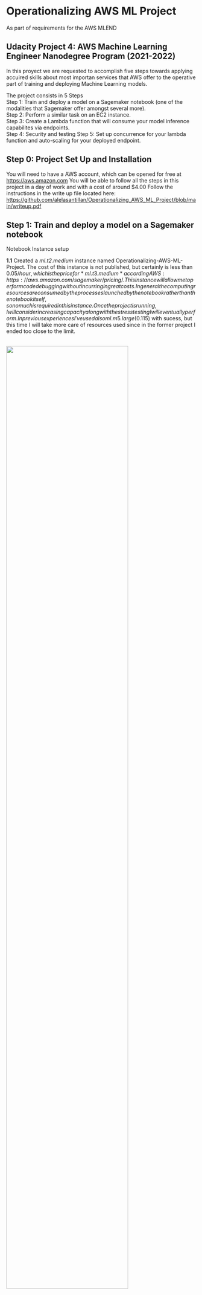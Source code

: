 # Operationalizing AWS ML Project
As part of requirements for the AWS MLEND

## Udacity Project 4: AWS Machine Learning Engineer Nanodegree Program (2021-2022)

In this proyect we are requested to accomplish five steps towards applying accuired skills
about most importan services that AWS offer to the operative part of training and deploying 
Machine Learning models.

The project consists in 5 Steps<br/>
Step 1: Train and deploy a model on a Sagemaker notebook (one of the modalities that Sagemaker offer amongst several more).<br/>
Step 2: Perform a similar task on an EC2 instance.</br>
Step 3: Create a Lambda function that will consume your model inference capabilites via endpoints.</br>
Step 4: Security and testing
Step 5: Set up concurrence for your lambda function and auto-scaling for your deployed endpoint.</br>


## Step 0: Project Set Up and Installation
You will need to have a AWS account, which can be opened for free at https://aws.amazon.com 
You will be able to follow all the steps in this project in a day of work and with a cost of around $4.00
Follow the instructions in the write up file located here:
https://github.com/alelasantillan/Operationalizing_AWS_ML_Project/blob/main/writeup.pdf


## Step 1: Train and deploy a model on a Sagemaker notebook 

Notebook Instance setup

**1.1** Created a *ml.t2.medium* instance named Operationalizing-AWS-ML-Project.
The cost of this instance is not published, but certainly is  less than $0.05/hour, which is the price for *ml.t3.medium* according AWS: https://aws.amazon.com/sagemaker/pricing/.
This instance will allow me to perform code debugging without incurring in great costs. In general the computing resources are consumed by the processes launched by the notebook 
rather than the notebook itself, so no much is required in this instance.
Once the project is running, I will consider increasing capacity along with the stress testing I will eventually perform.
In previous experiences I've used also ml.m5.large ($0.115) with sucess, but this time I will take more care of resources used since in the former project I ended too close to the limit.

<br/>
<img src="screenshots/Step1/1. Notebook instance creation.png" width="80%">
<br/><br/>

I've launched the Notebook Instance, but it took a long time to be ready. It happens from time to time, but is not usual. You just have to wait:
<br/>
<img src="screenshots/Step1/2. In pending status.png" width="80%">
<br/><br/>

**1.2** I uploaded the train_and_deploy-solution.ipynb into the SageMaker notebook instance, as well as the files hpo.py and infernce2.py to run the Hyperparameter Optimization part, the training-debugging part and the endpoint deploy part. I adjusted the bucket name in all ocurrences and changed the instance types for running
the three different process:  two *ml.m5.xlarge* for the hyperparameter optimization and training-debugging and *ml.m5.large* for deploy of endpoint for inferences.

**1.3** Created a bucket named "udacitysolution-alela" and changed the notebook to use that bucket.
Run the train_and_deploy-solution.ipynb first cells refered about data collection, unzipping and syncronization with s3
and the cells created the images folders, and images into the bucket.
<br/>
<img src="screenshots/Step1/3. s3 udacitysolution-alela.png" width="80%">
<br/><br/>

**1.4** Run the following cells of the notebook to peform Hyperparameter optimization.
This computation takes some time, depending on the instance type you choose to run computation.

I reserved the values of the optimization to perform the training of 
the model. At this point using the smdebug module, web perform debugging of the model 
to avoid the following problems that can show up in any training:
overfitting, vanishin gradients, poor weight initialization or overtraining.
Once the model is trained this way, we create another identical model but with multi instance.
The multi instance training resulted in:
Training seconds: 4221
whereas the single instance just:
Training seconds: 1339
<br/>
<img src="screenshots/Step1/4. running the tuning estimator - 2 training instances ml.m5.xlarge created.png" width="80%">
<br/><br/>
This are the details of each training instance:

<br/>
<img src="screenshots/Step1/4.1. details of one training job.png" width="80%">
<br/><br/>    
And this is the cell code of the notebook that determined the two training instances to accelerate computation:
<br/>
<img src="screenshots/Step1/4.3. cell that determined 2 jobs.png" width="80%">
<br/><br/>  
And the tuning job can also be seen from here:
<br/>
<img src="screenshots/Step1/4.4. tuning job.png" width="80%">
<br/><br/>  
Finally, when those jobs completed execution, we have the following result on the cell:
<br/>
<img src="screenshots/Step1/4.6. hyperparamenter tuning results.png" width="80%">
<br/>
We can keep this values to use them later for the training-debugging of the model with optimal parameters.
<br/><br/> 
           
**1.5** We deployed two endpoints for inference in both single instance and multi instance and peformed the prediction for the same data and we obtained different results as well ad different inference times.
We kept the logs of both invocations to see if there is some sensitive difference but inference times were similar. We should instead perform a lot of requests to see how the endpoints latency behaves in case of higher throughput.
The code for the single instance:
<br/>
<img src="screenshots/Step1/5.1 Code for Training and debugging single instance estimator.png" width="80%">
<br/><br/>
The training for the single instance estimator produced by that code:
<br/>
<img src="screenshots/Step1/5.2. Training job for training and debugging single instance estimator.png" width="80%">
<br/><br/>
Process jobs completed to avoid overfitting, poor weight initilizacion, overtraining and vanishing gradients:
<br/>
<img src="screenshots/Step1/5.3. Process jobs created and completed to train and debug single instance estimator.png" width="80%">
<br/><br/>

**1.6**  Analogously, we performed same computation for the multi-instance model:
The code for the multi instance:
<br/>
<img src="screenshots/Step1/6.1 Code for Training and debugging multi instance estimator.png" width="80%">
<br/><br/>
The training for the multi instance estimator produced by that code:
<br/>
<img src="screenshots/Step1/6.2. Training job for training and debugging multi instance estimator.png" width="80%">
<br/><br/>
Process jobs completed to avoid overfitting, poor weight initilizacion, overtraining and vanishing gradients:
<br/>
<img src="screenshots/Step1/6.3. Process jobs created and completed to train and debug multi instance estimator.png" width="80%">
<br/><br/>

**1.7** After creating this two endpoints, the final version of the notebook is the one in this repo and we deleted the endpoints and stop the notebook instance to avoid charges.

<img src="screenshots/Step1/7. Endpoints created by the notebook, single and mulit instance estimators.png" width="80%">
<br/><br/>

## Step 2: Perform a similar task on an EC2 instance.

EC2 Instance setup

**2.1** We choose first to launch a t2.micro since it's free tier to avoid costs, if I consider it insufficient, I will retry with a larger instance. Anyway the load is not in the EC2, as it was not on the notebook in sagemaker, but in the jobs launched for hpo and training. 

To compare:
In the sagemaker task we used ml.t2.medium for the notebook (very light work) and two ml.m5.xlarge for the trainings and ml.m5.large for inferences.
The total costs of performing the tasks with sagemaker were $4.03
The total costs of EC2 using same combination of resources were much less than that, but the jobs were different too.
<br/>
<img src="screenshots/Step2/2.1 Biling for SageMaker.png" width="80%">
<br/><br/>
I choose the AMI Amazon Deep Learning because it comes with ML learning environment integrated already.
<br/>
<img src="screenshots/Step2/2.2 Choose the AMI  Amazon Deep Learning and choose the Instance ml.t3.medium.png" width="80%">
<br/><br/>

And finally launched the instance:
<br/>
<img src="screenshots/Step2/2.3 Create the Instance t2.micro that had to be changed later to ml.t3.medium.png" width="80%">
<br/><br/>

Later on, it turned out that for amazon deep learning free tier is not available for the Amazon Deep Learning AMI and when installing torch by doing:
pip install torch
there was a memory problem.
For that reason I stop the instance and I re launched a ml.t3.medium and connected to this new instance with the same information I had in the t2.micro in a matter of seconds.



**2.2** I created the dir TrainedModels and downloaded and unzipped there the file:
https://s3-us-west-1.amazonaws.com/udacity-aind/dog-project/dogImages.zip
using wget and unzip commands
<br/>           
<img src="screenshots/Step2/2.5 Download the data from s3 using wget command.png"
width="80%">
<br/><br/>

**2.3** Created the file solution.py and I pasted the contents of the scrip ec2train1.py
<br/>
<img src="screenshots/Step2/2.4 Connect to console and create the directory for keeping the model and create the solution.py using the code provided in the ec2train1.py.png" width="80%">
<br/><br/>

**2.4** Run the solution.py and took a screenshot of the model into the TrainedModels directory
After inspecting the code in solution.py I can see that it performs the same tasks that were
performed in the notebook of step 1 (train_and_deploy-solution.ipynb. It was adapted to work 
in a typical linux distro but with some changes as follows:
<br/>
<img src="screenshots/Step2/2.6 Train the model. Aprox 30min, but terminals freeze if no activity.png" width="80%">
<br/><br/>
       
**Considerations about the code into the solution.py file:**
           
The code resembles the one used in hpo.py, but it has no smdebug module to perform the final debugging, so the result will be less effective.
As well, hyperparameters are fixed, so there is no hyperparameter optimization. 
Also, this code does not perform the deploy of the endpoint. 
All that will have to be worked later.
<br/>
<img src="screenshots/Step1/
width="80%">
<br/><br/>

**2.5** Finally the job ended as follows:
Execution time start 6:57 7:24 ended.
And the proof of the job run well is the model saved into the directory:
<br/>
<img src="screenshots/Step2/2.7 Proof of completing the training job for the task EC2.png" width="80%">
<br/><br/>
           
## Step 3: Create a Lambda function that will consume your model inference capabilites via endpoints.
                                                                                                      
**3.1** For this task I had to re create the endpoint I deleted yeasterday.
I have the models for the endpoint configuration created for both multi-instance and single-instance
I went to models in SageMaker and all the models created were there.
I decided to use the multi-instance one:
<br/>
<img src="screenshots/Step3/3.1 Models created with SageMaker Notebook Instance.png" width="80%">
<br/><br/>

                                                                                                
**3.2** Then I went to endpoints on SageMaker and created the enpoint using the multi-instance model shown above and I choose a new name for the endpoint.
<br/>                                                                                               
<img src="screenshots/Step3/3.2 Endpoint created from model multi-instance.png" width="80%">
<br/><br/>


## Step 4: Security and testing.
**4.1** I tested the lambda funcion using the following test:
{"url": "https://s3.amazonaws.com/cdn-origin-etr.akc.org/wp-content/uploads/2017/11/20113314/Carolina-Dog-standing-outdoors.jpg" }
But I run into an error when testing.
<br/>
<img src="screenshots/Step4/4.1 Lambda error.png" width="80%">
<br/><br/>
                                                                                           
This error was caused because of Lambda running on a rol that has no permissions over SageMaker nor Over s3.
<br/>
<img src="screenshots/Step4/4.2 Lamda error solution 1.png" width="80%">
<br/><br/>
To solve that we added the policies for sagemakerfullaccess and s3fullaccess to the execution role.
<br/>
<img src="screenshots/Step4/4.3 Lamda error solution 2.png" width="80%">
<br/><br/>
                                                                       
**4.2** I rerun the test and now it worked!
<br/>
<img src="screenshots/Step4/4.4 Lambda success.png" width="80%">
<br/><br/>
Here is the complete response from the endpoint:                                                             
                                                               
Test Event Name
test-lambda

Response
{
  "statusCode": 200,
  "headers": {
    "Content-Type": "text/plain",
    "Access-Control-Allow-Origin": "*"
  },
  "type-result": "<class 'str'>",
  "COntent-Type-In": "<__main__.LambdaContext object at 0x7f2b8cba16d0>",
  "body": "[[-1.9230748414993286, 2.0606367588043213, -2.975001096725464, 2.7361202239990234, 2.503251314163208, 0.9743241667747498, -0.5436190962791443, -0.552527904510498, -6.05665397644043, 1.721237063407898, 2.425633668899536, 1.1596161127090454, 0.23340359330177307, 1.1787495613098145, -1.682868480682373, 0.04093865305185318, -3.0608670711517334, -1.0202009677886963, 0.5772457122802734, 2.3727235794067383, 1.725218415260315, -0.061895087361335754, -0.507676362991333, -3.4325389862060547, -2.3014237880706787, -6.103825092315674, 2.229447841644287, -1.3559074401855469, 0.214759960770607, -0.4876475930213928, 2.2932322025299072, -1.8778115510940552, -2.646745443344116, -0.4442533254623413, -1.4839411973953247, 0.018974244594573975, 0.5177682042121887, -0.4669727385044098, -0.7576069235801697, -1.7498409748077393, 1.264542818069458, 1.4518052339553833, 2.3175251483917236, 0.6133086681365967, 2.315450429916382, -2.0466291904449463, 1.5150392055511475, -0.7387037873268127, 0.36982569098472595, -0.008169978857040405, 1.6424503326416016, -2.1007399559020996, -2.434668779373169, -0.008525431156158447, -4.083022117614746, -0.004357367753982544, -2.7408454418182373, -0.48699548840522766, -3.6401796340942383, -1.6554871797561646, -1.546553373336792, -1.7185020446777344, -2.040588855743408, -4.549625396728516, -2.8638806343078613, -2.800689697265625, 1.9408971071243286, -0.13130821287631989, -1.1525102853775024, -1.2089629173278809, 3.5017807483673096, -2.380239725112915, -1.1759413480758667, -1.4099303483963013, -2.453126907348633, -2.063462018966675, -3.7739031314849854, -1.0499930381774902, 1.1904747486114502, -1.380522608757019, 1.0462281703948975, -5.719635009765625, 0.3957575261592865, 1.9719444513320923, -4.87777853012085, -5.302970886230469, -0.5300191640853882, -3.840769052505493, -2.534928798675537, 1.4356107711791992, -3.2125887870788574, 0.5481349229812622, -3.9147355556488037, -1.0964760780334473, 1.0998213291168213, 0.7646914124488831, -1.695220708847046, -1.466501235961914, -3.896580696105957, -4.843873023986816, -9.731215476989746, -2.6416592597961426, 1.6428296566009521, -2.0402002334594727, -0.4763360619544983, -0.48405128717422485, -2.3959767818450928, 1.7910501956939697, 3.1037676334381104, 1.1668872833251953, -0.15623413026332855, 0.057766884565353394, -3.2649059295654297, -1.6079130172729492, -3.212416410446167, 0.8164639472961426, -0.5811924934387207, 2.154860258102417, -2.4100425243377686, 0.4797557294368744, -0.26428431272506714, -1.8739787340164185, -0.9146941304206848, 0.05285979062318802, -6.775721073150635, 0.4937722682952881, -3.6679766178131104, 1.0705149173736572, -0.2790021300315857, -3.6403069496154785, -7.05629825592041, -2.225168466567993, -5.770076274871826]]"
}

Function Logs
START RequestId: bedc566e-5914-40dd-8375-87253071f404 Version: $LATEST
Context::: <__main__.LambdaContext object at 0x7f2b8cba16d0>
EventType:: <class 'dict'>
END RequestId: bedc566e-5914-40dd-8375-87253071f404
REPORT RequestId: bedc566e-5914-40dd-8375-87253071f404	Duration: 1064.61 ms	Billed Duration: 1065 ms	Memory Size: 128 MB	Max Memory Used: 68 MB

Request ID
bedc566e-5914-40dd-8375-87253071f404


## Step 5: Set up concurrence for your lambda function and auto-scaling for your deployed endpoint.

**Concurrecy**

**5.1** To let the lamdba answer requests in a parallel fashion we added concurrency from the configuration 
of the lambda function. The concurrency setup can be located in left menu of the lambda configuration pane.

<br/>
<img src="screenshots/Step5/1.Concurrency menu on the left in Lambda configuration tab.png" width="80%">
<br/><br/>

**5.2** First we must set up the version1 of the function and using the edit button in Concurrency pane we selected
reserved concurrency of 3 (to avoid costs while the enpoint is deployed).
<br/>
<img src="screenshots/Step5/2.Concurrency - First create a new version of the Lambda function - Versoin1.png" width="80%">
<br/><br/>

**5.3** There are two tipes of concurrency settings:
Reserved concurrency price is low, but latency could be high.
Provisioned concurrency is always available and so, more costly.
<br/>
<img src="screenshots/Step5/3.Concurrency - provisioned vs reserved.png" width="80%">
<br/><br/>

**5.4** I will configure concurrency only for reserved instances:
<br/>
<img src="screenshots/Step5/4.Concurrency - Reserverd instaces config.png" width="80%">
<br/><br/>

**5.5** Finally the reserved concurrency setting is ready.
<br/>
<img src="screenshots/Step5/5.Concurrency ready.png" width="80%">
<br/><br/>


**Auto scaling**

**5.6** I will scale our endpoint to scale to more instances and with some short scale in cool down time, and some longer scale out cool down time.
<br/>
<img src="screenshots/Step5/6.Auto-Scaling Configure Endpont Auto-Scaling.png" width="80%">
<br/><br/>
**5.7** I choose 3 instances of auto scaling as well as 3 reserved concurrency to be able to deal with triple increase in demand. 
<br/>
<img src="screenshots/Step5/7.Auto-Scaling Details Setting 3-30-300.png" width="80%">
<br/><br/>
**5.8** Finally auto-scaling is set!
<br/>
<img src="screenshots/Step5/8.Automatic-Scalling Set.png" width="80%">
<br/><br/>




## Final words:
AWS was able to let us quickly create this model and deploy it in a way that is easily scalable and secure as shown in Step 3 and Step 4. This is one of the strongest features of the AWS Sagemaker for quick and professional Machine Learning solutions.
